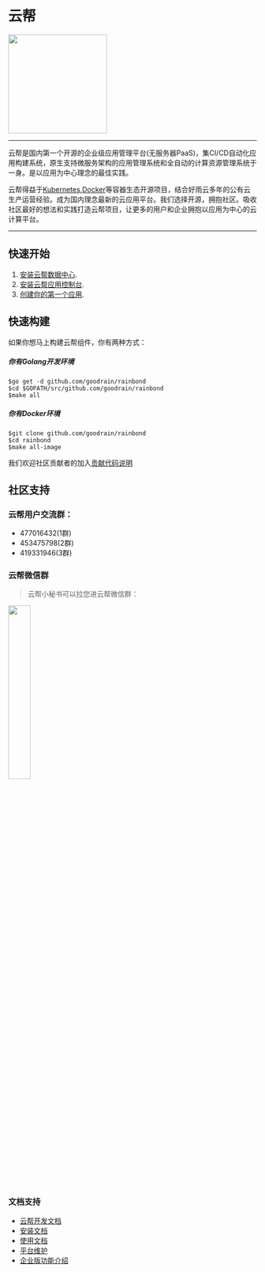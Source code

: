 # 云帮

<img src="https://github.com/goodrain/rainbond/raw/master/docs/logo.png" width="200">

----
云帮是国内第一个开源的企业级应用管理平台(无服务器PaaS)，集CI/CD自动化应用构建系统，原生支持微服务架构的应用管理系统和全自动的计算资源管理系统于一身。是以应用为中心理念的最佳实践。

云帮得益于[Kubernetes](https://github.com/kubernetes/kubernetes),[Docker](https://github.com/moby/moby)等容器生态开源项目，结合好雨云多年的公有云生产运营经验。成为国内理念最新的云应用平台。我们选择开源，拥抱社区。吸收社区最好的想法和实践打造云帮项目，让更多的用户和企业拥抱以应用为中心的云计算平台。

----

## 快速开始

1. [安装云帮数据中心]().
2. [安装云帮应用控制台]().
3. [创建你的第一个应用]().

## 快速构建
如果你想马上构建云帮组件，你有两种方式：   
##### 你有Golang开发环境

```
$go get -d github.com/goodrain/rainbond
$cd $GOPATH/src/github.com/goodrain/rainbond
$make all
```
##### 你有Docker环境

```
$git clone github.com/goodrain/rainbond
$cd rainbond
$make all-image
```
我们欢迎社区贡献者的加入[贡献代码说明]()
## 社区支持
### 云帮用户交流群：
- 477016432(1群)  
- 453475798(2群)  
- 419331946(3群)

### 云帮微信群
> 云帮小秘书可以拉您进云帮微信群：

<img src="http://ojfzu47n9.bkt.clouddn.com/2017032214901508126968.jpg" width="30%" />

### 文档支持
- [云帮开发文档](http://doc.goodrain.com/cloudbang-community-install/247616)
- [安装文档](http://doc.goodrain.com/cloudbang-community-install/247616)
- [使用文档](http://doc.goodrain.com/usage)
- [平台维护](http://doc.goodrain.com/cloudbang-community-install/215655)
- [企业版功能介绍](http://doc.goodrain.com/cloudbang-enterprise)